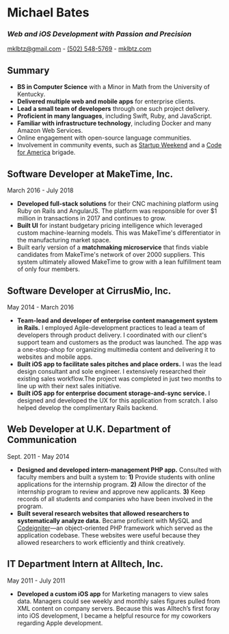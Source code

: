# Michael Bates
### *Web and iOS Development with Passion and Precision*

[mklbtz@gmail.com](mailto:mklbtz@gmail.com) - [(502) 548-5769](tel:5025485769) - [mklbtz.com](http://mklbtz.com)

## Summary

- **BS in Computer Science** with a Minor in Math from the University of Kentucky.
- **Delivered multiple web and mobile apps** for enterprise clients.
- **Lead a small team of developers** through one such project delivery.
- **Proficient in many languages**, including Swift, Ruby, and JavaScript.
- **Familiar with infrastructure technology**, including Docker and many Amazon Web Services.
- Online engagement with open-source language communities.
- Involvement in community events, such as [Startup Weekend](http://startupweekend.org) and a [Code for America](http://www.codeforamerica.org/) brigade.

## Software Developer at MakeTime, Inc.

March 2016 - July 2018

- **Developed full-stack solutions** for their CNC machining platform using Ruby on Rails and AngularJS. The platform was responsible for over $1 million in transactions in 2017 and continues to grow.
- **Built UI** for instant budgetary pricing intelligence which leveraged custom machine-learning models. This was MakeTime's differentiator in the manufacturing market space.
- Built early version of a **matchmaking microservice** that finds viable candidates from MakeTime's network of over 2000 suppliers. This system ultimately allowed MakeTime to grow with a lean fulfillment team of only four members.

## Software Developer at CirrusMio, Inc.

May 2014 - March 2016

- **Team-lead and developer of enterprise content management system in Rails.** I employed Agile-development practices to lead a team of developers through product delivery. I coordinated with our client's support team and customers as the product was launched. The app was a one-stop-shop for organizing multimedia content and delivering it to websites and mobile apps.
- **Built iOS app to facilitate sales pitches and place orders.** I was the lead design consultant and sole engineer. I extensively researched their existing sales workflow.The project was completed in just two months to line up with their next sales initiative.
- **Built iOS app for enterprise document storage-and-sync service.** I designed and developed the UX for this application from scratch. I also helped develop the complimentary Rails backend.

## Web Developer at U.K. Department of Communication

Sept. 2011 - May 2014

- **Designed and developed intern-management PHP app.** Consulted with faculty members and built a system to: **1)** Provide students with online applications for the internship program. **2)** Allow the director of the internship program to review and approve new applicants. **3)** Keep records of all students and companies who have been involved in the program.
- **Built several research websites that allowed researchers to systematically analyze data.** Became proficient with MySQL and [Codeigniter](http://ellislab.com/codeigniter)—an object-oriented PHP framework which served as the application codebase. These websites were useful because they allowed researchers to work efficiently and think creatively.

## IT Department Intern at Alltech, Inc.

May 2011 - July 2011

- **Developed a custom iOS app** for Marketing managers to view sales data. Managers could see weekly and monthly sales figures pulled from XML content on company servers. Because this was Alltech’s first foray into iOS development, I became a helpful resource for my coworkers regarding Apple development.
